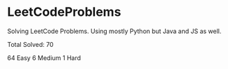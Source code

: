 # LeetCodeProblems
Solving LeetCode Problems. Using mostly Python but Java and JS as well. 

Total Solved: 70

64 Easy
6 Medium 
1 Hard
